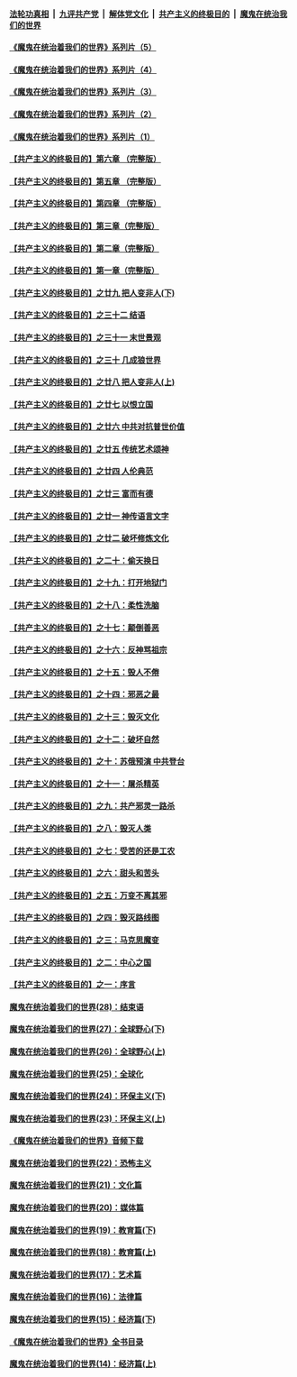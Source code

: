 ####  [法轮功真相](../../../../basic/blob/master/README.md?t=07251202) &nbsp;|&nbsp; [九评共产党](../../../../9ping.md/blob/master/README.md?t=07251202) &nbsp;|&nbsp; [解体党文化](../../../../jtdwh.md/blob/master/README.md?t=07251202)  &nbsp;|&nbsp; [共产主义的终极目的](../../../../gczydzjmd.md/blob/master/README.md?t=07251202) &nbsp;|&nbsp; [魔鬼在统治我们的世界](../../../../mgztzwmdsj.md/blob/master/README.md?t=07251202) 

#### [《魔鬼在统治着我们的世界》系列片（5）](../pages/nsc422/n12281419.md?t=07251202) 

#### [《魔鬼在统治着我们的世界》系列片（4）](../pages/nsc422/n12274024.md?t=07251202) 

#### [《魔鬼在统治着我们的世界》系列片（3）](../pages/nsc422/n12271322.md?t=07251202) 

#### [《魔鬼在统治着我们的世界》系列片（2）](../pages/nsc422/n12269049.md?t=07251202) 

#### [《魔鬼在统治着我们的世界》系列片（1）](../pages/nsc422/n12267575.md?t=07251202) 

#### [【共产主义的终极目的】第六章 （完整版）](../pages/nsc422/n11428913.md?t=07251202) 

#### [【共产主义的终极目的】第五章 （完整版）](../pages/nsc422/n11428912.md?t=07251202) 

#### [【共产主义的终极目的】第四章 （完整版）](../pages/nsc422/n11428907.md?t=07251202) 

#### [【共产主义的终极目的】第三章（完整版）](../pages/nsc422/n11428848.md?t=07251202) 

#### [【共产主义的终极目的】第二章（完整版）](../pages/nsc422/n11428831.md?t=07251202) 

#### [【共产主义的终极目的】第一章（完整版）](../pages/nsc422/n11417651.md?t=07251202) 

#### [【共产主义的终极目的】之廿九 把人变非人(下)](../pages/nsc422/n11344140.md?t=07251202) 

#### [【共产主义的终极目的】之三十二 结语](../pages/nsc422/n11360535.md?t=07251202) 

#### [【共产主义的终极目的】之三十一 末世景观](../pages/nsc422/n11351129.md?t=07251202) 

#### [【共产主义的终极目的】之三十 几成狼世界](../pages/nsc422/n11348280.md?t=07251202) 

#### [【共产主义的终极目的】之廿八 把人变非人(上)](../pages/nsc422/n11340492.md?t=07251202) 

#### [【共产主义的终极目的】之廿七 以恨立国](../pages/nsc422/n11336944.md?t=07251202) 

#### [【共产主义的终极目的】之廿六 中共对抗普世价值](../pages/nsc422/n11324785.md?t=07251202) 

#### [【共产主义的终极目的】之廿五 传统艺术颂神](../pages/nsc422/n11296396.md?t=07251202) 

#### [【共产主义的终极目的】之廿四 人伦典范](../pages/nsc422/n11296397.md?t=07251202) 

#### [【共产主义的终极目的】之廿三 富而有德](../pages/nsc422/n11283598.md?t=07251202) 

#### [【共产主义的终极目的】之廿一 神传语言文字](../pages/nsc422/n11263265.md?t=07251202) 

#### [【共产主义的终极目的】之廿二 破坏修炼文化](../pages/nsc422/n11245728.md?t=07251202) 

#### [【共产主义的终极目的】之二十：偷天换日](../pages/nsc422/n11238846.md?t=07251202) 

#### [【共产主义的终极目的】之十九：打开地狱门](../pages/nsc422/n11206376.md?t=07251202) 

#### [【共产主义的终极目的】之十八：柔性洗脑](../pages/nsc422/n11199994.md?t=07251202) 

#### [【共产主义的终极目的】之十七：颠倒善恶](../pages/nsc422/n11179782.md?t=07251202) 

#### [【共产主义的终极目的】之十六：反神骂祖宗](../pages/nsc422/n11166798.md?t=07251202) 

#### [【共产主义的终极目的】之十五：毁人不倦](../pages/nsc422/n11166792.md?t=07251202) 

#### [【共产主义的终极目的】之十四：邪恶之最](../pages/nsc422/n11150249.md?t=07251202) 

#### [【共产主义的终极目的】之十三：毁灭文化](../pages/nsc422/n11135227.md?t=07251202) 

#### [【共产主义的终极目的】之十二：破坏自然](../pages/nsc422/n11135214.md?t=07251202) 

#### [【共产主义的终极目的】之十：苏俄预演 中共登台](../pages/nsc422/n11118424.md?t=07251202) 

#### [【共产主义的终极目的】之十一：屠杀精英](../pages/nsc422/n11118442.md?t=07251202) 

#### [【共产主义的终极目的】之九：共产邪灵一路杀](../pages/nsc422/n11114139.md?t=07251202) 

#### [【共产主义的终极目的】之八：毁灭人类](../pages/nsc422/n11108503.md?t=07251202) 

#### [【共产主义的终极目的】之七：受苦的还是工农](../pages/nsc422/n11101809.md?t=07251202) 

#### [【共产主义的终极目的】之六：甜头和苦头](../pages/nsc422/n11096971.md?t=07251202) 

#### [【共产主义的终极目的】之五：万变不离其邪](../pages/nsc422/n11091285.md?t=07251202) 

#### [【共产主义的终极目的】之四：毁灭路线图](../pages/nsc422/n11086284.md?t=07251202) 

#### [【共产主义的终极目的】之三：马克思魔变](../pages/nsc422/n11061941.md?t=07251202) 

#### [【共产主义的终极目的】之二：中心之国](../pages/nsc422/n11047728.md?t=07251202) 

#### [【共产主义的终极目的】之一：序言](../pages/nsc422/n11086077.md?t=07251202) 

#### [魔鬼在统治着我们的世界(28)：结束语](../pages/nsc422/n10936246.md?t=07251202) 

#### [魔鬼在统治着我们的世界(27)：全球野心(下)](../pages/nsc422/n10928319.md?t=07251202) 

#### [魔鬼在统治着我们的世界(26)：全球野心(上)](../pages/nsc422/n10900318.md?t=07251202) 

#### [魔鬼在统治着我们的世界(25)：全球化](../pages/nsc422/n10788205.md?t=07251202) 

#### [魔鬼在统治着我们的世界(24)：环保主义(下)](../pages/nsc422/n10695307.md?t=07251202) 

#### [魔鬼在统治着我们的世界(23)：环保主义(上)](../pages/nsc422/n10688613.md?t=07251202) 

#### [《魔鬼在统治着我们的世界》音频下载](../pages/nsc422/n10635553.md?t=07251202) 

#### [魔鬼在统治着我们的世界(22)：恐怖主义](../pages/nsc422/n10614727.md?t=07251202) 

#### [魔鬼在统治着我们的世界(21)：文化篇](../pages/nsc422/n10597706.md?t=07251202) 

#### [魔鬼在统治着我们的世界(20)：媒体篇](../pages/nsc422/n10586579.md?t=07251202) 

#### [魔鬼在统治着我们的世界(19)：教育篇(下)](../pages/nsc422/n10564808.md?t=07251202) 

#### [魔鬼在统治着我们的世界(18)：教育篇(上)](../pages/nsc422/n10526970.md?t=07251202) 

#### [魔鬼在统治着我们的世界(17)：艺术篇](../pages/nsc422/n10499093.md?t=07251202) 

#### [魔鬼在统治着我们的世界(16)：法律篇](../pages/nsc422/n10485969.md?t=07251202) 

#### [魔鬼在统治着我们的世界(15)：经济篇(下)](../pages/nsc422/n10469975.md?t=07251202) 

#### [《魔鬼在统治着我们的世界》全书目录](../pages/nsc422/n10464261.md?t=07251202) 

#### [魔鬼在统治着我们的世界(14)：经济篇(上)](../pages/nsc422/n10457370.md?t=07251202) 

